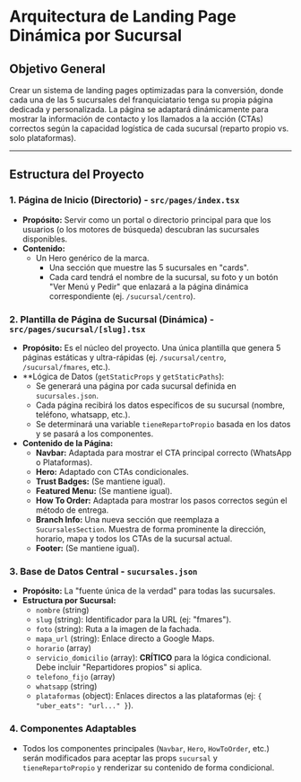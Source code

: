 # Arquitectura de Landing Page Dinámica por Sucursal

## Objetivo General

Crear un sistema de landing pages optimizadas para la conversión, donde cada una de las 5 sucursales del franquiciatario tenga su propia página dedicada y personalizada. La página se adaptará dinámicamente para mostrar la información de contacto y los llamados a la acción (CTAs) correctos según la capacidad logística de cada sucursal (reparto propio vs. solo plataformas).

---

## Estructura del Proyecto

### 1. Página de Inicio (Directorio) - `src/pages/index.tsx`

* **Propósito:** Servir como un portal o directorio principal para que los usuarios (o los motores de búsqueda) descubran las sucursales disponibles.
* **Contenido:**
  * Un Hero genérico de la marca.
    * Una sección que muestre las 5 sucursales en "cards".
    * Cada card tendrá el nombre de la sucursal, su foto y un botón "Ver Menú y Pedir" que enlazará a la página dinámica correspondiente (ej. `/sucursal/centro`).

### 2. Plantilla de Página de Sucursal (Dinámica) - `src/pages/sucursal/[slug].tsx`

* **Propósito:** Es el núcleo del proyecto. Una única plantilla que genera 5 páginas estáticas y ultra-rápidas (ej. `/sucursal/centro`, `/sucursal/fmares`, etc.).
* **Lógica de Datos (`getStaticProps` y `getStaticPaths`):
  * Se generará una página por cada sucursal definida en `sucursales.json`.
  * Cada página recibirá los datos específicos de su sucursal (nombre, teléfono, whatsapp, etc.).
  * Se determinará una variable `tieneRepartoPropio` basada en los datos y se pasará a los componentes.
* **Contenido de la Página:**
  * **Navbar:** Adaptada para mostrar el CTA principal correcto (WhatsApp o Plataformas).
  * **Hero:** Adaptado con CTAs condicionales.
  * **Trust Badges:** (Se mantiene igual).
  * **Featured Menu:** (Se mantiene igual).
  * **How To Order:** Adaptada para mostrar los pasos correctos según el método de entrega.
  * **Branch Info:** Una nueva sección que reemplaza a `SucursalesSection`. Muestra de forma prominente la dirección, horario, mapa y todos los CTAs de la sucursal actual.
  * **Footer:** (Se mantiene igual).

### 3. Base de Datos Central - `sucursales.json`

* **Propósito:** La "fuente única de la verdad" para todas las sucursales.
* **Estructura por Sucursal:**
  * `nombre` (string)
  * `slug` (string): Identificador para la URL (ej: "fmares").
  * `foto` (string): Ruta a la imagen de la fachada.
  * `mapa_url` (string): Enlace directo a Google Maps.
  * `horario` (array)
  * `servicio_domicilio` (array): **CRÍTICO** para la lógica condicional. Debe incluir "Repartidores propios" si aplica.
  * `telefono_fijo` (array)
  * `whatsapp` (string)
  * `plataformas` (object): Enlaces directos a las plataformas (ej: `{ "uber_eats": "url..." }`).

### 4. Componentes Adaptables

* Todos los componentes principales (`Navbar`, `Hero`, `HowToOrder`, etc.) serán modificados para aceptar las props `sucursal` y `tieneRepartoPropio` y renderizar su contenido de forma condicional.
